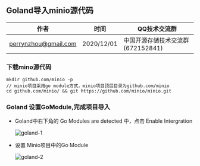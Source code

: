 ## Goland导入minio源代码

| 作者 | 时间 |QQ技术交流群 |
| ------ | ------ |------ |
| perrynzhou@gmail.com |2020/12/01 |中国开源存储技术交流群(672152841) |

### 下载mino源代码

  ```
  mkdir github.com/minio -p
  // minio项目采用go module方式，minio项目顶层目录为github.com/minio
  cd github.com/minio/ && git https://github.com/minio/minio.git
  ```

  

### Goland 设置GoModule,完成项目导入

- Goland中右下角的 Go Modules  are detected 中，点击 Enable Intergration

    ![goland-1](../images/goland-1.png)
- 设置 Minio项目中的Go Module

    ![goland-2](../images//goland-2.png)